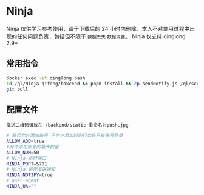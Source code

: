 # Ninja

Ninja 仅供学习参考使用，请于下载后的 24 小时内删除，本人不对使用过程中出现的任何问题负责，包括但不限于 `数据丢失` `数据泄露`。
Ninja 仅支持 qinglong 2.9+

## 常用指令

```bash
docker exec -it qinglong bash
cd /ql/Ninja-qifeng/bakcend && pnpm install && cp sendNotify.js /ql/scripts/sendNotify.js && pm2 start
git pull
```

## 配置文件

`推送二维码请放在 /backend/static 重命名为push.jpg`

```bash
# 是否允许添加账号 不允许添加时则只允许已有账号登录
ALLOW_ADD=true
#允许添加账号的最大数量
ALLOW_NUM=50
# Ninja 运行端口
NINJA_PORT=5701
# Ninja 是否发送通知
NINJA_NOTIFY=true
# user-agent
NINJA_UA=""
```

